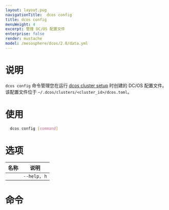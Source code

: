 ```yaml
---
layout: layout.pug
navigationTitle:  dcos config
title: dcos config
menuWeight: 4
excerpt: 管理 DC/OS 配置文件
enterprise: false
render: mustache
model: /mesosphere/dcos/2.0/data.yml
---
```


# 说明

`dcos config` 命令管理您在运行 [dcos cluster setup](/mesosphere/dcos/cn/2.0/cli/command-reference/dcos-cluster/dcos-cluster-setup/) 时创建的 DC/OS 配置文件。该配置文件位于 `~/.dcos/clusters/<cluster_id>/dcos.toml`。

# 使用

```bash
  dcos config [command]
```

# 选项

| 名称 | 说明 |
|---------|-------------|
| | `--help, h` | 显示使用情况。|



# 命令

